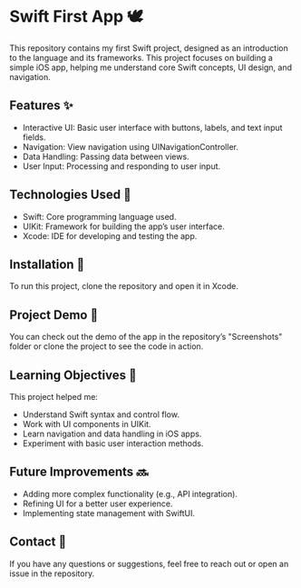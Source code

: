 # Swift First App 🕊️
This repository contains my first Swift project, designed as an introduction to the language and its frameworks. This project focuses on building a simple iOS app, helping me understand core Swift concepts, UI design, and navigation.

## Features ✨
- Interactive UI: Basic user interface with buttons, labels, and text input fields.
- Navigation: View navigation using UINavigationController.
- Data Handling: Passing data between views.
- User Input: Processing and responding to user input.

## Technologies Used 🤖
- Swift: Core programming language used.
- UIKit: Framework for building the app’s user interface.
- Xcode: IDE for developing and testing the app.

## Installation 🔨
To run this project, clone the repository and open it in Xcode.

## Project Demo 👀
You can check out the demo of the app in the repository’s "Screenshots" folder or clone the project to see the code in action.

## Learning Objectives 📖
This project helped me:

- Understand Swift syntax and control flow.
- Work with UI components in UIKit.
- Learn navigation and data handling in iOS apps.
- Experiment with basic user interaction methods.

## Future Improvements 🔜
- Adding more complex functionality (e.g., API integration).
- Refining UI for a better user experience.
- Implementing state management with SwiftUI.

## Contact 📱
If you have any questions or suggestions, feel free to reach out or open an issue in the repository.
